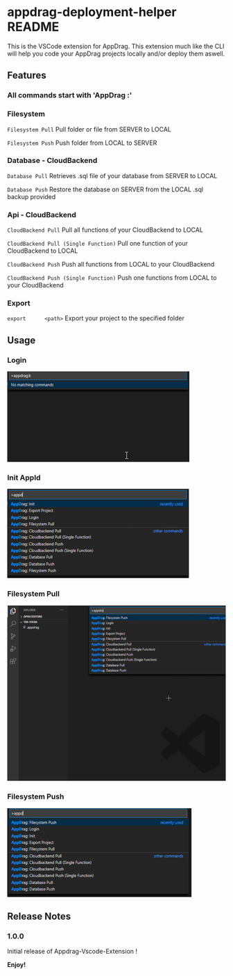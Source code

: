 # appdrag-deployment-helper README
This is the VSCode extension for AppDrag. This extension much like the CLI will help you code your AppDrag projects locally and/or deploy them aswell.

## Features

### All commands start with 'AppDrag :'

### Filesystem
  
   `Filesystem Pull` 		         Pull folder or file from SERVER to LOCAL
   
   `Filesystem Push`	Push folder from LOCAL to SERVER
   

### Database - CloudBackend

   `Database Pull` 					                     Retrieves .sql file of your database from SERVER to LOCAL
   
   `Database Push` 			            Restore the database on SERVER from the LOCAL .sql backup provided
   

### Api - CloudBackend

   `CloudBackend Pull`		        Pull all functions of your CloudBackend to LOCAL
   
   `CloudBackend Pull (Single Function)`		        Pull one function of your CloudBackend to LOCAL
   
   `CloudBackend Push`		        Push all functions from LOCAL to your CloudBackend
   
   `CloudBackend Push (Single Function)`		        Push one functions from LOCAL to your CloudBackend
   
   
### Export

   `export  	<path>`		                    Export your project to the specified folder


## Usage

### Login
![LoginGif](https://raw.githubusercontent.com/AppDrag/appdrag-vscode-extension/master/resources/appdrag-login.gif)

### Init AppId
![AppIdGif](https://raw.githubusercontent.com/AppDrag/appdrag-vscode-extension/master/resources/appdrag-init.gif)

### Filesystem Pull
![PushGif](https://raw.githubusercontent.com/AppDrag/appdrag-vscode-extension/master/resources/appdrag-file-pull.gif)

### Filesystem Push
![PushGif](https://raw.githubusercontent.com/AppDrag/appdrag-vscode-extension/master/resources/appdrag-file-push.gif)



## Release Notes

### 1.0.0

Initial release of Appdrag-Vscode-Extension !

**Enjoy!**
